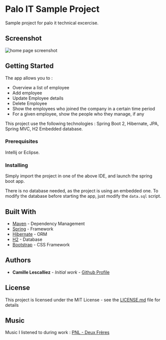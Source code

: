 ﻿
# Palo IT Sample Project

Sample project for palo it technical excercise.

## Screenshot
![home page screenshot](https://i.ibb.co/8bbCX9Q/e6-D6-Pj-PJEX.png)


## Getting Started

The app allows you to : 

 - Overview a list of employee
 - Add employee
 - Update Employee details
 - Delete Employee
 - Show the employees who joined the company in a certain time period
 - For a given employee, show the people who they manage, if any



This project use the following technologies : 
Spring Boot 2, Hibernate, JPA, Spring MVC, H2 Embedded database.

### Prerequisites

Intellij or Eclipse.

### Installing

Simply import the project in one of the above IDE, and launch the spring boot app.

There is no database needed, as the project is using an embedded one. To modify the database before starting the app, just modify the `data.sql` script.

## Built With

* [Maven](https://maven.apache.org/) - Dependency Management
* [Spring](https://spring.io/) - Framework
* [Hibernate](https://hibernate.org/) - ORM
* [H2](https://www.h2database.com/html/main.html) - Database
* [Bootstrap](https://getbootstrap.com/) - CSS Framework

## Authors

* **Camille Lescalliez** - *Initial work* - [Github Profile](https://github.com/Sebajun)

## License

This project is licensed under the MIT License - see the [LICENSE.md](LICENSE.md) file for details

## Music

Music I listened to during work : [PNL - Deux Frères]( https://open.spotify.com/album/2JtKf1aFxqS0M3QIj98nG5?si=8pPMrBc_QfuskkR5TBt-CA)
